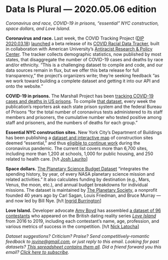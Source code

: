 Data Is Plural — 2020.05.06 edition
===================================

*Coronavirus and race, COVID-19 in prisons, “essential” NYC construction, space dollars, and Love Island.*


__Coronavirus and race.__ Last week, the COVID Tracking Project ([DIP 2020.03.18](https://tinyletter.com/data-is-plural/letters/data-is-plural-2020-03-18-edition)) [launched](https://twitter.com/COVID19Tracking/status/1254909756742852608) a beta release of its [COVID Racial Data Tracker](https://covidtracking.com/race), built in collaboration with American University’s [Antiracist Research & Policy Center](https://antiracismcenter.com/). The tracker collects demographic statistics, now published by most states, that disaggregate the number of COVID-19 cases and deaths by race and/or ethnicity. “This is a challenging dataset to compile and code, and our data sources remain in flux, but we offer this beta release for full transparency,” the project’s organizers write; they’re seeking feedback “as we work toward building a complete dataset and getting it into our API and onto the website.”


__COVID-19 in prisons.__ The Marshall Project has been [tracking COVID-19 cases and deaths in US prisons](https://www.themarshallproject.org/2020/05/01/a-state-by-state-look-at-coronavirus-in-prisons). To compile [that dataset](https://github.com/themarshallproject/COVID_prison_data), every week the publication’s reporters ask each state prison system and the federal Bureau of Prisons “for the total number of coronavirus tests administered to its staff members and prisoners, the cumulative number who tested positive among staff and prisoners, and the numbers of deaths for each group.”


__Essential NYC construction sites.__ New York City’s Department of Buildings has been publishing a [dataset and interactive map](https://www1.nyc.gov/assets/buildings/html/essential-active-construction.html) of construction sites deemed “essential,” and thus [eligible to continue work](https://www1.nyc.gov/site/buildings/about/essential-construction-faq.page) during the coronavirus pandemic. The current list covers more than 6,700 sites, including more than 1,200 at schools, 1,000 for public housing, and 250 related to health care. [h/t [Josh Laurito](https://tinyletter.com/nycdatajobs/letters/nyc-data-188-spotify-northwell-health-the-knot-predicting-weekly-unemployment-claims-turner-cit-bayer)]


__Space dollars.__ [The Planetary Science Budget Dataset](https://www.planetary.org/get-involved/be-a-space-advocate/become-an-expert/planetary-exploration-budget-dataset.html) “integrates the spending history, by year, of every NASA planetary science mission and related activities.” It also calculates funding by destination (e.g., Mars, Venus, the moon, etc.), and annual budget breakdowns for individual missions. The dataset is maintained by [The Planetary Society](https://www.planetary.org/about/), a nonprofit founded 40 years ago by Carl Sagan, Louis Friedman, and Bruce Murray — and now led by Bill Nye. [h/t [Ingrid Burrington](https://twitter.com/lifewinning/status/1257431537252999168)]


__Love Island.__ Developer advocate [Amy Boyd](https://twitter.com/AmyKateNicho) has assembled [a dataset of 96 contestants](https://github.com/amynic/love-island-workshop) who appeared on the British dating reality series [*Love Island*](https://en.wikipedia.org/wiki/Love_Island_(2015_TV_series)) from 2016 to 2019, including each contestant’s name, age, profession, and various metrics of success in the competition. [h/t [Nick Latocha](https://twitter.com/nckltcha/status/1253977479204818944)]


*Dataset suggestions? Criticism? Praise? Send competitively-romantic feedback to jsvine@gmail.com, or just reply to this email. Looking for past datasets? [This spreadsheet contains them all](https://docs.google.com/spreadsheets/d/1wZhPLMCHKJvwOkP4juclhjFgqIY8fQFMemwKL2c64vk). Did a friend forward you this email? [Click here to subscribe](https://tinyletter.com/data-is-plural).*